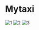 # Mytaxi
![1](https://user-images.githubusercontent.com/29014258/55021868-ec8fef00-5012-11e9-8036-9b214397ea74.gif)
![2](https://user-images.githubusercontent.com/29014258/55021871-ed288580-5012-11e9-8a03-6e3b111ea7f0.gif)
![3](https://user-images.githubusercontent.com/29014258/55021872-ed288580-5012-11e9-9e2a-5eb0db60dc1e.gif)
